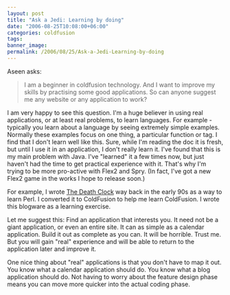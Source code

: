 ```yaml
---
layout: post
title: "Ask a Jedi: Learning by doing"
date: "2006-08-25T10:08:00+06:00"
categories: coldfusion 
tags: 
banner_image: 
permalink: /2006/08/25/Ask-a-Jedi-Learning-by-doing
---
```


Aseen asks:

<blockquote>
I am a beginner in coldfusion technology. And I want to improve my skills by practising some good applications.
So can anyone suggest me any website or any application to work?
</blockquote>

I am very happy to see this question. I'm a huge believer in using real applications, or at least real problems, to learn languages. For example - typically you learn about a language by seeing extremely simple examples. Normally these examples focus on one thing, a particular function or tag. I find that I don't learn well like this. Sure, while I'm reading the doc it is fresh, but until I use it in an application, I don't really learn it. I've found that this is my main problem with Java. I've "learned" it a few times now, but just haven't had the time to get practical experience with it. That's why I'm trying to be more pro-active with Flex2 and Spry. (In fact, I've got a new Flex2 game in the works I hope to release soon.)
<!--more-->
For example, I wrote <a href="http://www.deathclock.com">The Death Clock</a> way back in the early 90s as a way to learn Perl. I converted it to ColdFusion to help me learn ColdFusion. I wrote this blogware as a learning exercise. 

Let me suggest this: Find an application that interests you. It need not be a giant application, or even an entire site. It can as simple as a calendar application. Build it out as complete as you can. It will be horrible. Trust me. But you will gain "real" experience and will be able to return to the application later and improve it. 

One nice thing about "real" applications is that you don't have to map it out. You know what a calendar application should do. You know what a blog application should do. Not having to worry about the feature design phase means you can move more quicker into the actual coding phase.